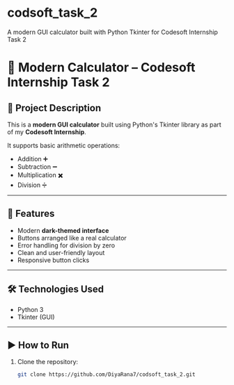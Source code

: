 # codsoft_task_2
A modern GUI calculator built with Python Tkinter for Codesoft Internship Task 2

# 🧮 Modern Calculator – Codesoft Internship Task 2

## 📌 Project Description
This is a **modern GUI calculator** built using Python's Tkinter library as part of my **Codesoft Internship**.

It supports basic arithmetic operations:
- Addition ➕
- Subtraction ➖
- Multiplication ✖️
- Division ➗

---

## 🚀 Features
- Modern **dark-themed interface**
- Buttons arranged like a real calculator
- Error handling for division by zero
- Clean and user-friendly layout
- Responsive button clicks

---

## 🛠️ Technologies Used
- Python 3
- Tkinter (GUI)

---

## ▶️ How to Run
1. Clone the repository:
   ```bash
   git clone https://github.com/DiyaRana7/codsoft_task_2.git
